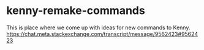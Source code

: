 # kenny-remake-commands
This is place where we come up with ideas for new commands to Kenny. https://chat.meta.stackexchange.com/transcript/message/9562423#9562423
